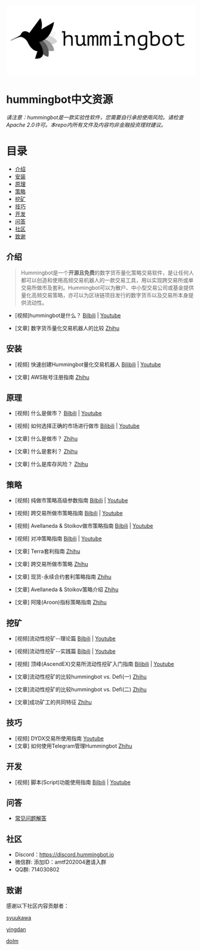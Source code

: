 ![Hummingbot](/images/blacklogo.png)
# hummingbot中文资源

*请注意：hummingbot是一款实验性软件，您需要自行承担使用风险。请检查Apache 2.0许可。本repo内所有文件及内容均非金融投资理财建议。*

# 目录
- [介绍](#介绍)
- [安装](#安装) 
- [原理](#原理) 
- [策略](#策略)
- [挖矿](#挖矿) 
- [技巧](#技巧)
- [开发](#开发)
- [问答](#问答)
- [社区](#社区)
- [致谢](#致谢)

## 介绍

>Hummingbot是一个**开源且免费**的数字货币量化策略交易软件，是让任何人都可以创造和使用高频交易机器人的一款交易工具，用以实现跨交易所或单交易所做市及套利。Hummingbot可以为散户、中小型交易公司或基金提供量化高频交易策略，亦可以为区块链项目发行的数字货币以及交易所本身提供流动性。

- [视频]hummingbot是什么？ [Bilbili](https://www.bilibili.com/video/BV1oX4y1g7Kp/) | [Youtube](https://youtu.be/_Y2aZr9LkXY)

- [文章] 数字货币量化交易机器人的比较 [Zhihu](https://zhuanlan.zhihu.com/p/405182553)
## 安装
- [视频] 快速创建Hummingbot量化交易机器人 [Bilibili](https://www.bilibili.com/video/BV1nB4y1A7nZ/) | [Youtube](https://youtu.be/gLC4wuMUpug)

- [文章] AWS账号注册指南 [Zhihu](https://zhuanlan.zhihu.com/p/421176276)
## 原理
- [视频] 什么是做市？ [Bilbili](https://www.bilibili.com/video/BV1GU4y1L7BH/) | [Youtube](https://youtu.be/OApUCwh0l-M)
- [视频] 如何选择正确的市场进行做市 [Bilibili](https://www.bilibili.com/video/BV1264y1X7GM/) | [Youtube](https://youtu.be/lxVsJcWDDe4)

- [文章] 什么是做市？ [Zhihu](https://zhuanlan.zhihu.com/p/412876608)
- [文章] 什么是套利？ [Zhihu](https://zhuanlan.zhihu.com/p/426858907)
- [文章] 什么是库存风险？ [Zhihu](https://bihu.com/article/1535859383)
 ## 策略
- [视频] 纯做市策略高级参数指南 [Bilbili](https://www.bilibili.com/video/BV1Vy4y1u7sS/) | [Youtube](https://youtu.be/zV8Wi0CJOlg)
- [视频] 跨交易所做市策略指南 [Bilbili](https://www.bilibili.com/video/BV1fh411q7fP/) | [Youtube](https://youtu.be/sS99DrIyIxA)
- [视频] Avellaneda & Stoikov做市策略指南 [Bilbili](https://www.bilibili.com/video/BV1m64y1b7gS/) | [Youtube](https://youtu.be/5RrHi6dXzME)
- [视频] 对冲策略指南 [Bilbili](https://www.bilibili.com/video/BV1g34y197Pg) | [Youtube](https://youtu.be/Y_nfr0PDnzY)

- [文章] Terra套利指南 [Zhihu](https://zhuanlan.zhihu.com/p/407956989)
- [文章] 跨交易所做市策略 [Zhihu](https://zhuanlan.zhihu.com/p/423357205)
- [文章] 现货-永续合约套利策略指南 [Zhihu](https://zhuanlan.zhihu.com/p/409244837)
- [文章] Avellaneda & Stoikov策略介绍 [Zhihu](https://zhuanlan.zhihu.com/p/399924066)
- [文章] 阿隆(Aroon)指标策略指南 [Zhihu](https://zhuanlan.zhihu.com/p/434971567)

## 挖矿
- [视频]流动性挖矿--理论篇 [Bilbili](https://www.bilibili.com/video/BV1yK4y1P7SJ/)  | [Youtube](https://youtu.be/mswTft93_i0)
- [视频]流动性挖矿--实践篇 [Bilbili](https://www.bilibili.com/video/BV1L5411u71y/)  | [Youtube](https://youtu.be/jYmHVI1lm_g) 
- [视频] 顶峰(AscendEX)交易所流动性挖矿入门指南 [Bilibili](https://www.bilibili.com/video/BV1Dy4y137ow/) | [Youtube](https://youtu.be/9My6J75WTjg)

- [文章]流动性挖矿的比较hummingbot vs. Defi(一) [Zhihu](https://zhuanlan.zhihu.com/p/402304253) 
- [文章]流动性挖矿的比较hummingbot vs. Defi(二) [Zhihu](https://zhuanlan.zhihu.com/p/404672369) 
- [文章]成功矿工的共同特征 [Zhihu](https://zhuanlan.zhihu.com/p/475828359)
## 技巧
- [视频] DYDX交易所使用指南 [Youtube](https://youtu.be/c4guWkUC_5Y)
- [文章] 如何使用Telegram管理Hummingbot [Zhihu](https://zhuanlan.zhihu.com/p/410034371) 
## 开发
- [视频] 脚本(Script)功能使用指南 [Bilbili](https://www.bilibili.com/video/BV1nM4y1G7Av/) | [Youtube](https://youtu.be/0Y27_gMLt1w)


## 问答
- [常见问题解答](FAQ.md) 
## 社区
- Discord：https://discord.hummingbot.io
- 微信群: 添加ID：amtf202004邀请入群
- QQ群: 714030802

## 致谢
感谢以下社区内容贡献者：

[syuukawa](https://github.com/syuukawa)

[yingdan](https://github.com/moraliang)

[dolm](https://github.com/whoareyou40)
